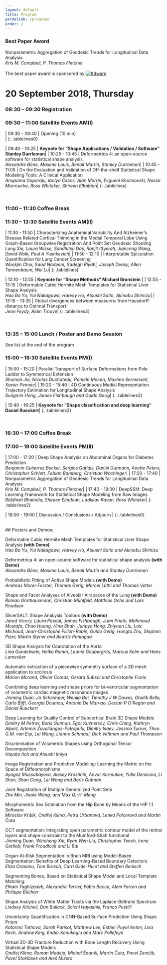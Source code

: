 ```yaml
---
layout: default
title: Program
permalink: /program/
order: 2
---
```


<style>
.tablelines0 table, .tablelines0 td, .tablelines0 th {
        border: 1px solid black;
        min-width: 8em;
      }
.tablelines table, .tablelines td, .tablelines th {
        border: 1px solid black;
        min-width: 8em;
        background-color: #FF5733
        }
        
.tablelines2 table, .tablelines2 td, .tablelines2 th {
        border: 1px solid black;
        min-width: 8em;
        background-color: #FFC300
        }
.tablelines3 table, .tablelines3 td, .tablelines3 th {
        border: 1px solid black;
        min-width: 8em;
        background-color: #DAF7A6 
        }
</style>

### Best Paper Award
Nonparametric Aggregation of Geodesic Trends for Longitudinal Data Analysis <br> *Kris M. Campbell, P. Thomas Fletcher*<br><br>
The best paper award is sponsored by [![Kitware](images/kitware.png)](https://www.kitware.com/)

# 20 September 2018, Thursday
### 08:30 – 09:30 Registration
### 09:30 – 11:00 Satellite Events AM(I)
 
| 09:30 - 09:40 | Opening  (10 min)  <br> |
{: .tablelines0}

| 09:40 - 10:25 | <span style="font-weight:bold">Keynote for “Shape Applications / Validation / Software” Stanley Durrleman</span>|
| 10:25 - 10:45 | Deformetrica 4: an open-source software for statistical shape analysis <br> *Alexandre Bône, Maxime Louis, Benoit Martin, Stanley Durrleman*|
| 10:45 - 11:05 | On the Evaluation and Validation of Off-the-shelf Statistical Shape Modeling Tools: A Clinical Application <br> *Anupama Goparaju, Ibolya Csécs, Alan Morris, Evgueni Kholmovski, Nassir Marrouche, Ross Whitaker, Shireen Elhabian*|
{: .tablelines}

<br>
 
### 11:00 – 11:30 Coffee Break
### 11:30 – 13:30 Satellite Events AM(II)
 
| 11:30 - 11:50 | Characterizing Anatomical Variability And Alzheimer’s Disease Related Cortical Thinning in the Medial Temporal Lobe Using Graph-Based Groupwise Registration And Point Set Geodesic Shooting <br> *Long Xie, Laura Wisse, Sandhitsu Das, Ranjit Ittyerah, Jiancong Wang, David Wolk, Paul A Yushkevich*|
| 11:50 - 12:10 | Interpretable Spiculation Quantification for Lung Cancer Screening <br> *Wookjin Choi, Saad Nadeem, Sadegh Riyahi, Joseph Deasy, Allen Tannenbaum, Wei Lu*| 
{: .tablelines}


| 12:10 - 12:55 | <span style="font-weight:bold">Keynote for “Shape Methods” Michael Bronstein</span> |
| 12:55 - 13:15 | Deformable Cubic Hermite Mesh Templates for Statistical Liver Shape Analysis <br> *Hao Bo Yu, Yui Nakagawa, Harvey Ho, Atsushi Saito, Akinobu Shimizu*|
| 13:15 - 13:35 | Global divergences between measures: from Hausdorff distance to Optimal Transport <br> *Jean Feydy, Alain Trouve*|
{: .tablelines3}

<br>

### 13:35 – 15:00 Lunch / Poster and Demo Session
See list at the end of the program

### 15:00 – 16:30  Satellite Events PM(I)
 
| 15:00 - 15:20 | Parallel Transport of Surface Deformations from Pole Ladder to Symmetrical Extension <br> *Shuman Jia, Nicolas Duchateau, Pamela Moceri, Maxime Sermesant, Xavier Pennec*|
| 15:20 - 15:40 | 4D Continuous Medial Representation Trajectory Estimation for Longitudinal Shape Analysis <br> *Sungmin Hong, James Fishbaugh and Guido Gerig*|
{: .tablelines3}

| 15:40 - 16:25 | <span style="font-weight:bold">Keynote for "Shape classification and deep learning" Daniel Rueckert</span>|
{: .tablelines2}

<br>

### 16:30 – 17:00 Coffee Break
### 17:00 – 19:00 Satellite Events PM(II) 
 
| 17:00 - 17:20 | Deep Shape Analysis on Abdominal Organs for Diabetes Prediction <br> *Benjamin Gutierrez Becker, Sergios Gatidis, Daniel Gutmann, Anette Peters, Christopher Schlett, Fabian Bamberg, Christian Wachinger*|
| 17:20 - 17:40 | Nonparametric Aggregation of Geodesic Trends for Longitudinal Data Analysis <br> *Kris M. Campbell, P. Thomas Fletcher*|
| 17:40 - 18:00 | DeepSSM: Deep Learning Framework for Statistical Shape Modeling from Raw Images <br> *Riddhish Bhalodia, Shireen Elhabian, Ladislav Kavan, Ross Whitaker*|
{: .tablelines2}

| 18:00 - 19:00 | Discussion / Conclusions / Adjourn |
{: .tablelines0}

<br>
## Posters and Demos:
 
Deformable Cubic Hermite Mesh Templates for Statistical Liver Shape Analysis <span style="font-weight:bold">(with Demo)</span><br>
*Hao Bo Yu, Yui Nakagawa, Harvey Ho, Atsushi Saito and Akinobu Shimizu*
 
Deformetrica 4: an open-source software for statistical shape analysis <span style="font-weight:bold">(with Demo)</span><br>
*Alexandre Bône, Maxime Louis, Benoit Martin and Stanley Durrleman*

Probabilistic Fitting of Active Shape Models <span style="font-weight:bold">(with Demo)</span><br>
*Andreas Morel-Forster, Thomas Gerig, Marcel Lüthi and Thomas Vetter*

Shape and Facet Analyses of Alveolar Airspaces of the Lung <span style="font-weight:bold">(with Demo)</span><br>
*Roman Grothausmann, Christian Mühlfeld, Matthias Ochs and Lars Knudsen*
 
SlicerSALT: Shape AnaLysis Toolbox <span style="font-weight:bold">(with Demo)</span><br>
*Jared Vicory, Laura Pascal, James  Fishbaugh, Juan Prieto, Mahmoud Mostafa, Chao Huang, Hina Shah, Junpyo Hong, Zhiyuan Liu, Loic Michoud, Jean-Christophe Fillion-Robin, Guido Gerig, Hongtu Zhu, Stephen Pizer, Martin Styner and Beatriz Paniagua*

3D Shape Analysis for Coarctation of the Aorta<br>
*Lina Gundelwein, Heiko Ramm, Leonid Goubergrits, Marcus Kelm and Hans Lamecker*

Automatic extraction of a piecewise symmetry surface of a 3D mesh: application to scoliosis<br>
*Marion Morand, Olivier Comas, Gérard Subsol and Christophe Fiorio*

Combining deep learning and shape priors for bi-ventricular segmentation of volumetric cardiac magnetic resonance images<br>
*Jinming Duan, Jo Schlemper, Wenjia Bai, Timothy J W Dawes, Ghalib Bello, Carlo Biffi, Georgia Doumou, Antonio De Marvao, Declan P O’Regan and Daniel Rueckert*

Deep Learning for Quality Control of Subcortical Brain 3D Shape Models<br>
*Dimitry M Petrov, Boris Gutman, Egor Kuznetsov, Chris Ching, Kathryn Alpert, Artemis Zavaliangos-Petropulu, Dimitry Isaev, Jessica Turner,  Theo G.M. van Erp,  Lei Wang, Lianne Schmaal, Dick Veltman and Paul Thompson*

Discrimination of Volumetric Shapes using Orthogonal Tensor Decomposition<br>
*Hayato Itoh and Atsushi Imiya*

Image Registration and Predictive Modeling: Learning the Metric on the Space of Diffeomorphisms<br>
*Ayagoz Mussabayeva, Alexey Kroshnin, Anvar Kurmukov, Yulia Denisova, Li Shen, Shan Cong, Lei Wang and Boris Gutman*

Joint Registration of Multiple Generalized Point Sets<br>
*Zhe Min, Jiaole Wang, and Max Q.-H. Meng*

Morphometric Sex Estimation from the Hip Bone by Means of the HIP 1.1 Software<br>
*Miroslav Králík, Ondřej Klíma, Petra Urbanová, Lenka Polcerová and Martin Čuta*

OCT segmentation: Integrating open parametric contour model of the retinal layers and shape constraint to the Mumford-Shah functional<br>
*Jinming Duan, Weicheng Xie, Ryan Wen Liu, Christopher Tench, Irene Gottlob, Frank Proudlock and Li Bai*

Organ-At-Risk Segmentation in Brain MRI using Model-Based Segmentation: Benefits of Deep Learning-Based Boundary Detectors<br>
*Eliza Orasanu, Tom Brosch, Carri Glide-Hurst and Steffen Renisch*

Segmenting Bones, Based on Statistical Shape Model and Local Template Matching<br>
*Elham Taghizadeh, Alexandre Terrier, Fabio Becce, Alain Farron and Philippe Büchler*

Shape Analysis of White Matter Tracts via the Laplace-Beltrami Spectrum<br>
*Lindsey Kitchell, Dan Bullock, Soichi Hayashis, Franco Pestilli*

Uncertainty Quantification in CNN-Based Surface Prediction Using Shape Priors<br>
*Katarina Tothova, Sarah Parisot, Matthew Lee, Esther Puyol Anton, Lisa Koch, Andrew King, Ender Konukoglu and Marc Pollefeys*

Virtual 2D-3D Fracture Reduction with Bone Length Recovery Using Statistical Shape Models<br>
*Ondřej Klíma, Roman Madeja, Michal Španěl, Martin Čuta, Pavel Zemčík, Pavel Stoklásek and Aleš Mizera*

